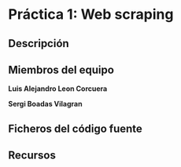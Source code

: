 # Práctica 1: Web scraping

## Descripción

## Miembros del equipo

**Luis Alejandro Leon Corcuera**

**Sergi Boadas Vilagran**

## Ficheros del código fuente

## Recursos
